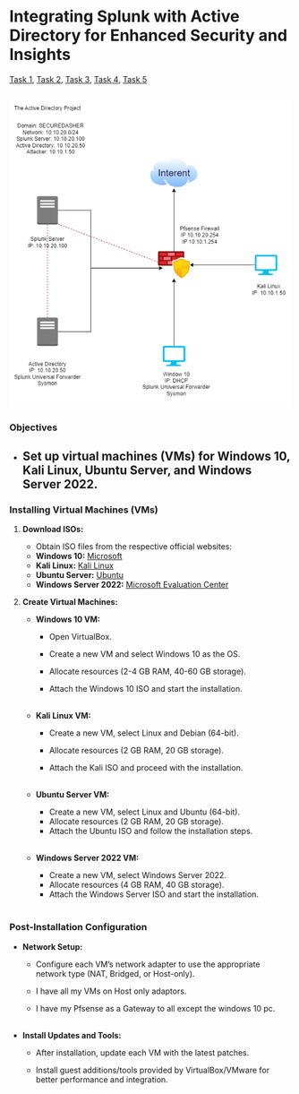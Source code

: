 # Integrating Splunk with Active Directory for Enhanced Security and Insights
[Task 1](https://github.com/rajeevlraman/SIEM/blob/main/assets/AD_Project_task1.md), [Task 2](https://github.com/rajeevlraman/SIEM/blob/main/assets/AD_project_task2.md), [Task 3](https://github.com/rajeevlraman/SIEM/blob/main/assets/AD_Project_task3.md), [Task 4](https://github.com/rajeevlraman/SIEM/blob/main/assets/AD_Project_task4.md), [Task 5](https://github.com/rajeevlraman/SIEM/blob/main/assets/AD_Project_task5.md)<br><br>

![image](/assets/images/image1.png)

### Objectives
- ## Set up virtual machines (VMs) for Windows 10, Kali Linux, Ubuntu Server, and Windows Server 2022.

### Installing Virtual Machines (VMs)
1. **Download ISOs:**
     - Obtain ISO files from the respective official websites:
     - **Windows 10:** [Microsoft](https://www.microsoft.com/en-us/software-download/windows10ISO)
     - **Kali Linux:** [Kali Linux](https://www.kali.org/get-kali/)
     - **Ubuntu Server:** [Ubuntu](https://ubuntu.com/download/server)
     - **Windows Server 2022:** [Microsoft Evaluation Center](https://www.microsoft.com/en-us/evalcenter/evaluate-windows-server-2022)

2. **Create Virtual Machines:**
   - **Windows 10 VM:**
     - Open VirtualBox.
     - Create a new VM and select Windows 10 as the OS.

     - Allocate resources (2-4 GB RAM, 40-60 GB storage).

     - Attach the Windows 10 ISO and start the installation.<br><br>

   - **Kali Linux VM:**

     - Create a new VM, select Linux and Debian (64-bit).

     - Allocate resources (2 GB RAM, 20 GB storage).

     - Attach the Kali ISO and proceed with the installation.<br><br>
     
   - **Ubuntu Server VM:**

     - Create a new VM, select Linux and Ubuntu (64-bit).
     - Allocate resources (2 GB RAM, 20 GB storage).
     - Attach the Ubuntu ISO and follow the installation steps.<br><br>
   - **Windows Server 2022 VM:**
     - Create a new VM, select Windows Server 2022.
     - Allocate resources (4 GB RAM, 40 GB storage).
     - Attach the Windows Server ISO and start the installation.<br><br>

### Post-Installation Configuration

- **Network Setup:**

  - Configure each VM’s network adapter to use the appropriate network type (NAT, Bridged, or Host-only).

  - I have all my VMs on Host only adaptors.

  - I have my Pfsense as a Gateway to all except the windows 10 pc.<br><br>

- **Install Updates and Tools:**

  - After installation, update each VM with the latest patches.

  - Install guest additions/tools provided by VirtualBox/VMware for better performance and integration.
